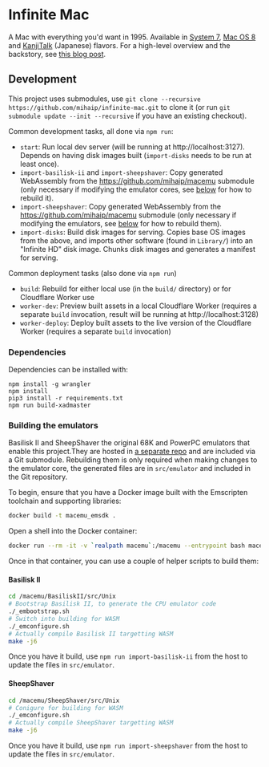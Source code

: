 # Infinite Mac

A Mac with everything you'd want in 1995. Available in [System 7](https://system7.app/), [Mac OS 8](https://macos8.app/) and [KanjiTalk](https://kanjitalk7.app) (Japanese) flavors. For a high-level overview and the backstory, see [this blog post](https://blog.persistent.info/2022/03/blog-post.html).

## Development

This project uses submodules, use `git clone --recursive https://github.com/mihaip/infinite-mac.git` to clone it (or run `git submodule update --init --recursive` if you have an existing checkout).

Common development tasks, all done via `npm run`:

-   `start`: Run local dev server (will be running at http://localhost:3127). Depends on having disk images built (`import-disks` needs to be run at least once).
-   `import-basilisk-ii` and `import-sheepshaver`: Copy generated WebAssembly from the https://github.com/mihaip/macemu submodule (only necessary if modifying the emulator cores, see [below](#building-basilisk-ii) for how to rebuild it).
-   `import-sheepshaver`: Copy generated WebAssembly from the https://github.com/mihaip/macemu submodule (only necessary if modifying the emulators, see [below](#building-the-emulators) for how to rebuild them).
-   `import-disks`: Build disk images for serving. Copies base OS images from the above, and imports other software (found in `Library/`) into an "Infinite HD" disk image. Chunks disk images and generates a manifest for serving.

Common deployment tasks (also done via `npm run`)

-   `build`: Rebuild for either local use (in the `build/` directory) or for Cloudflare Worker use
-   `worker-dev`: Preview built assets in a local Cloudflare Worker (requires a separate `build` invocation, result will be running at http://localhost:3128)
-   `worker-deploy`: Deploy built assets to the live version of the Cloudflare Worker (requires a separate `build` invocation)

### Dependencies

Dependencies can be installed with:

```
npm install -g wrangler
npm install
pip3 install -r requirements.txt
npm run build-xadmaster
```

### Building the emulators

Basilisk II and SheepShaver the original 68K and PowerPC emulators that enable this project.They are hosted in [a separate repo](https://github.com/mihaip/macemu/) and are included via a Git submodule. Rebuilding them is only required when making changes to the emulator core, the generated files are in `src/emulator` and included in the Git repository.

To begin, ensure that you have a Docker image built with the Emscripten toolchain and supporting libraries:

```sh
docker build -t macemu_emsdk .
```

Open a shell into the Docker container:

```sh
docker run --rm -it -v `realpath macemu`:/macemu --entrypoint bash macemu_emsdk
```

Once in that container, you can use a couple of helper scripts to build them:

#### Basilisk II

```sh
cd /macemu/BasiliskII/src/Unix
# Bootstrap Basilisk II, to generate the CPU emulator code
./_embootstrap.sh
# Switch into building for WASM
./_emconfigure.sh
# Actually compile Basilisk II targetting WASM
make -j6
```

Once you have it build, use `npm run import-basilisk-ii` from the host to update the files in `src/emulator`.

#### SheepShaver

```sh
cd /macemu/SheepShaver/src/Unix
# Conigure for building for WASM
./_emconfigure.sh
# Actually compile SheepShaver targetting WASM
make -j6
```

Once you have it build, use `npm run import-sheepshaver` from the host to update the files in `src/emulator`.

